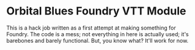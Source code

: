 # Orbital Blues Foundry VTT Module

This is a hack job written as a first attempt at making something for Foundry. The code is a mess; not everything in here is actually used; it's barebones and barely functional. But, you know what? It'll work for now.
